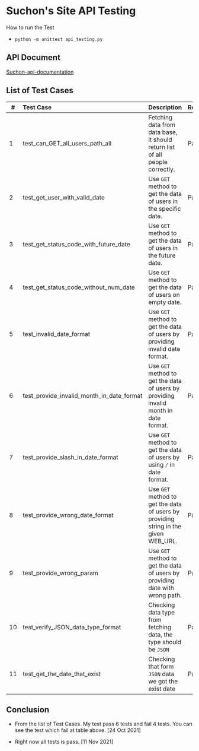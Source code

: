 # Suchon's Site API Testing

How to run the Test          
* ```python -m unittest api_testing.py```

## API Document
[Suchon-api-documentation](https://suchonsite-server.herokuapp.com/api-docs/#/)

## List of Test Cases

| # | Test Case  | Description     | Result|
|---|:----------|:------------------|---------|
| 1 | test_can_GET_all_users_path_all | Fetching data from data base, it should return list of all people correctly.  |Pass|
| 2 | test_get_user_with_valid_date | Use ```GET``` method to get the data of users in the specific date. |Pass|
| 3 | test_get_status_code_with_future_date | Use ```GET``` method to get the data of users in the future date. |Pass|
| 4 |test_get_status_code_without_num_date |  Use ```GET``` method to get the data of users on empty date.|Pass|
| 5 | test_invalid_date_format | Use ```GET``` method to get the data of users by providing invalid date format.|Pass|
| 6 | test_provide_invalid_month_in_date_format|Use ```GET``` method to get the data of users by providing invalid month in date format. |Pass|
| 7 | test_provide_slash_in_date_format | Use ```GET``` method to get the data of users by using `/` in date format.|Pass|
| 8 | test_provide_wrong_date_format |Use ```GET``` method to get the data of users by providing string in the given WEB_URL. |Pass|
| 9 | test_provide_wrong_param | Use ```GET``` method to get the data of users by providing date with wrong path.|Pass|
| 10 | test_verify_JSON_data_type_format | Checking data type from fetching data, the type should be ```JSON```|Pass|
| 11 | test_get_the_date_that_exist | Checking that form ```JSON``` data we got the exist date|Pass|

## Conclusion
* From the list of Test Cases. My test pass 6 tests and fail 4 tests.
  You can see the test which fail at table above. [24 Oct 2021]

* Right now all tests is pass. [11 Nov 2021]